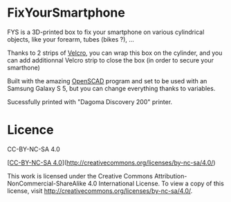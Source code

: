 # FixYourSmartphone
FYS is a 3D-printed box to fix your smartphone on various cylindrical objects, like your forearm, tubes (bikes ?), ...

Thanks to 2 strips of [Velcro](https://en.wikipedia.org/wiki/Hook_and_loop_fastener), you can wrap this box on the cylinder, and you can add additionnal Velcro strip to close the box (in order to secure your smarthone)

Built with the amazing [OpenSCAD](www.openscad.org) program and set to be used with an Samsung Galaxy S 5, but you can change everything thanks to variables.

Sucessfully printed with "Dagoma Discovery 200" printer.

# Licence

CC-BY-NC-SA 4.0

[[CC-BY-NC-SA 4.0](https://i.creativecommons.org/l/by-nc-sa/4.0/88x31.png)](http://creativecommons.org/licenses/by-nc-sa/4.0/)

This work is licensed under the Creative Commons Attribution-NonCommercial-ShareAlike 4.0 International License. To view a copy of this license, visit http://creativecommons.org/licenses/by-nc-sa/4.0/.

